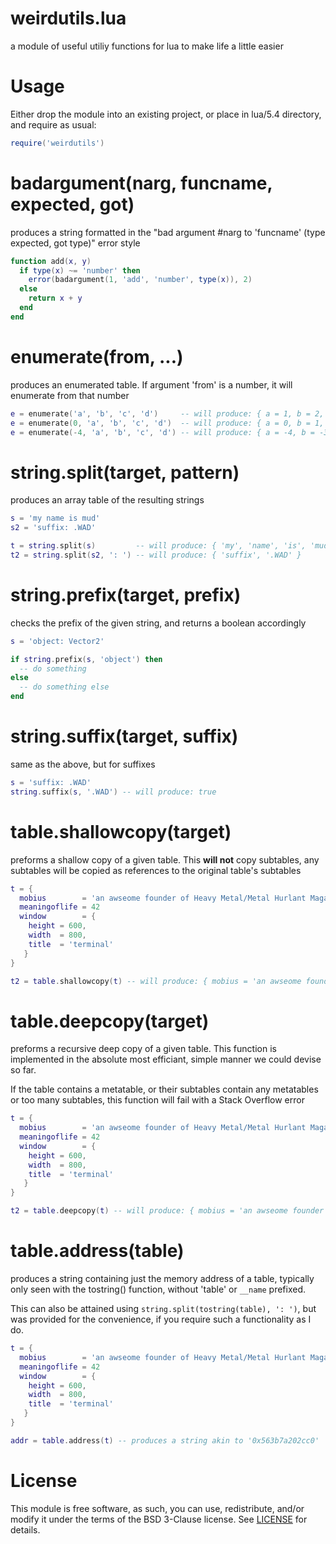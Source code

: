 # weirdutils.lua
a module of useful utiliy functions for lua to make life a little easier

# Usage

Either drop the module into an existing project, or place in lua/5.4 directory, and require as usual:

```lua
require('weirdutils')
```

# badargument(narg, funcname, expected, got)
produces a string formatted in the "bad argument #narg to 'funcname' (type expected, got type)" error style

```lua
function add(x, y)
  if type(x) ~= 'number' then
    error(badargument(1, 'add', 'number', type(x)), 2)
  else
    return x + y
  end
end
```

# enumerate(from, ...)
produces an enumerated table. If argument 'from' is a number, it will enumerate from that number

```lua
e = enumerate('a', 'b', 'c', 'd')     -- will produce: { a = 1, b = 2, c = 3, d = 4 }
e = enumerate(0, 'a', 'b', 'c', 'd')  -- will produce: { a = 0, b = 1, c = 2, d = 3 }
e = enumerate(-4, 'a', 'b', 'c', 'd') -- will produce: { a = -4, b = -3, c = -2, d = -1 }
```

# string.split(target, pattern)
produces an array table of the resulting strings

```lua
s = 'my name is mud'
s2 = 'suffix: .WAD'

t = string.split(s)         -- will produce: { 'my', 'name', 'is', 'mud' }
t2 = string.split(s2, ': ') -- will produce: { 'suffix', '.WAD' }
```

# string.prefix(target, prefix)
checks the prefix of the given string, and returns a boolean accordingly

```lua
s = 'object: Vector2'

if string.prefix(s, 'object') then
  -- do something
else
  -- do something else
end
```

# string.suffix(target, suffix)
same as the above, but for suffixes

```lua
s = 'suffix: .WAD'
string.suffix(s, '.WAD') -- will produce: true
```

# table.shallowcopy(target)
preforms a shallow copy of a given table. This **will not** copy subtables, any subtables will be copied as references to the original table's subtables

```lua
t = { 
  mobius        = 'an awseome founder of Heavy Metal/Metal Hurlant Magazine!',
  meaningoflife = 42
  window        = { 
    height = 600,
    width  = 800,
    title  = 'terminal'
   }
}

t2 = table.shallowcopy(t) -- will produce: { mobius = 'an awseome founder of Heavy Metal/Metal Hurlant Magazine!', meaningoflife = 42, window = t.window }
```

# table.deepcopy(target)
preforms a recursive deep copy of a given table. This function is implemented in the absolute most efficiant, simple manner we could devise so far.

If the table contains a metatable, or their subtables contain any metatables or too many subtables, this function will fail with a Stack Overflow error
```lua
t = { 
  mobius        = 'an awseome founder of Heavy Metal/Metal Hurlant Magazine!',
  meaningoflife = 42
  window        = { 
    height = 600,
    width  = 800,
    title  = 'terminal'
   }
}

t2 = table.deepcopy(t) -- will produce: { mobius = 'an awseome founder of Heavy Metal/Metal Hurlant Magazine!', meaningoflife = 42, window = { height = 600, width = 800, title = 'terminal } }
```

# table.address(table)
produces a string containing just the memory address of a table, typically only seen with the tostring() function, without 'table' or `__name` prefixed.

This can also be attained using `string.split(tostring(table), ': ')`, but was provided for the convenience, if you require such a functionality as I do.

```lua
t = { 
  mobius        = 'an awseome founder of Heavy Metal/Metal Hurlant Magazine!',
  meaningoflife = 42
  window        = { 
    height = 600,
    width  = 800,
    title  = 'terminal'
   }
}

addr = table.address(t) -- produces a string akin to '0x563b7a202cc0'
```
# License

This module is free software, as such, you can use, redistribute, and/or modify it under the terms of the BSD 3-Clause license. See [LICENSE](https://github.com/ImpishDeathTech/weirdutils/blob/master/LICENSE) for details.
